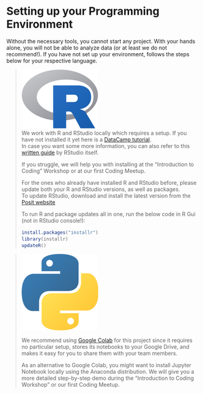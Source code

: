 # Setting up your Programming Environment

Without the necessary tools, you cannot start any project. With your hands alone, you will not be able to analyze data (or at least we do not recommend!). If you have not set up your environment, follows the steps below for your respective language.



> <img src="../.gitbook/assets/R.png" alt="" data-size="line"> \
> We work with R and RStudio locally which requires a setup. If you have not installed it yet here is a [DataCamp tutorial](https://www.datacamp.com/tutorial/installing-R-windows-mac-ubuntu). \
> In case you want some more information, you can also refer to this [written guide](https://rstudio-education.github.io/hopr/starting.html) by RStudio itself.
>
> If you struggle, we will help you with installing at the “Introduction to Coding” Workshop or at our first Coding Meetup.
>
>
>
> For the ones who already have installed R and RStudio before, please update both your R and RStudio versions, as well as packages. \
> To update RStudio, download and install the latest version from the [Posit website](https://posit.co/download/rstudio-desktop)
>
> &#x20;To run R and package updates all in one, run the below code in R Gui (not in RStudio console!):
>
> ```r
> install.packages("installr")
> library(installr)
> updateR() 
> ```



> <img src="../.gitbook/assets/p.png" alt="" data-size="line">&#x20;
>
> We recommend using [Google Colab](https://colab.research.google.com) for this project since it requires no particular setup, stores its notebooks to your Google Drive, and makes it easy for you to share them with your team members.
>
> As an alternative to Google Colab, you might want to install Jupyter Notebook locally using the Anaconda distribution. We will give you a more detailed step-by-step demo during the “Introduction to Coding Workshop” or our first Coding Meetup.
